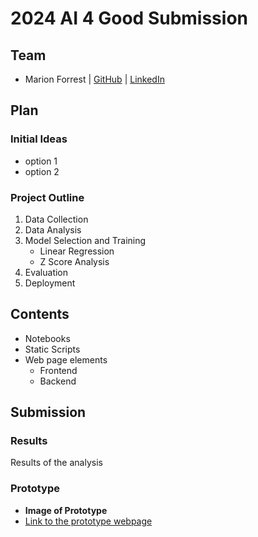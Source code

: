 # 2024 AI 4 Good Submission

## Team
- Marion Forrest | [GitHub](https://github.com/TheAdaptoid) | [LinkedIn](https://www.linkedin.com/in/marion-f-84232224b/)

## Plan

### Initial Ideas
- option 1
- option 2 

### Project Outline
1. Data Collection
2. Data Analysis
3. Model Selection and Training
    - Linear Regression
    - Z Score Analysis
4. Evaluation
4. Deployment 

## Contents
- Notebooks
- Static Scripts
- Web page elements
    - Frontend
    - Backend

## Submission

### Results

Results of the analysis

### Prototype
- **Image of Prototype**
- [Link to the prototype webpage](https://github.com/TheAdaptoid/2024-Ai4Good-Submission)